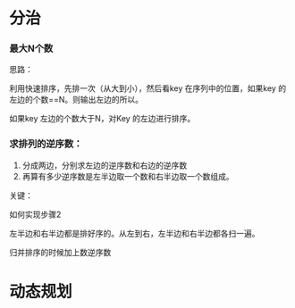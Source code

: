 # 分治

### 最大N个数

思路：

利用快速排序，先排一次（从大到小），然后看key 在序列中的位置，如果key 的左边的个数==N。则输出左边的所以。

如果key 左边的个数大于N，对Key 的左边进行排序。

### 求排列的逆序数：

1. 分成两边，分别求左边的逆序数和右边的逆序数
2. 再算有多少逆序数是左半边取一个数和右半边取一个数组成。

关键：

如何实现步骤2

左半边和右半边都是排好序的。从左到右，左半边和右半边都各扫一遍。

归并排序的时候加上数逆序数

# 动态规划



